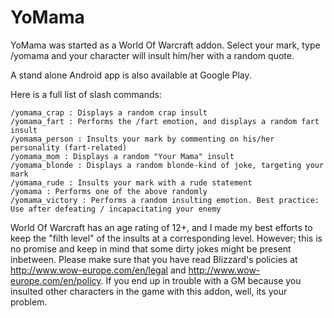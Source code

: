 YoMama
======

YoMama was started as a World Of Warcraft addon. Select your mark, type /yomama and your character will insult him/her with a random quote.

A stand alone Android app is also available at Google Play.

Here is a full list of slash commands:

    /yomama_crap : Displays a random crap insult
    /yomama_fart : Performs the /fart emotion, and displays a random fart insult
    /yomama_person : Insults your mark by commenting on his/her personality (fart-related)
    /yomama_mom : Displays a random "Your Mama" insult
    /yomama_blonde : Displays a random blonde-kind of joke, targeting your mark
    /yomama_rude : Insults your mark with a rude statement
    /yomama : Performs one of the above randomly
    /yomama_victory : Performs a random insulting emotion. Best practice: Use after defeating / incapacitating your enemy


World Of Warcraft has an age rating of 12+, and I made my best efforts to keep the "filth level" of the insults at a corresponding level. However; this is no promise and keep in mind that some dirty jokes might be present inbetween. Please make sure that you have read Blizzard's policies at http://www.wow-europe.com/en/legal and http://www.wow-europe.com/en/policy. If you end up in trouble with a GM because you insulted other characters in the game with this addon, well, its your problem.
